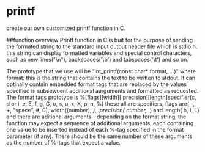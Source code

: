 # printf

create our own customized printf function in C.

##function overview
Printf function in C is buit for the purpose of sending the formated string to the standard input output header file which is stdio.h. this string can display formatted variables and special control characters, such as new lines("\n"), backspaces('\b') and tabspaces('\t') and so on.

The prototype that we use will be "int_printf(const char* format, ...)" where format: this is the string that contains the text to be written to stdout. It can optinally contain embedded format tags that are replaced by the values specified in subsewuent additional aarguments and formatted as requested.
The format tags prototype is %[flags][width][.precision][length]specifier(c, d or i, e, E, f, g, G, o, s, u, x, X, p, n, %) these all are specifiers, flags are( -, +, "space", #, 0), width((number), *), .precision(.number, .*) and length( h, I, L) and there are aditional arguments - depending on the format string, the function may expect a sequence of additional arguments, each containing one value to be inserted instead of each %-tag specified in the format parameter (if any).
There should be the same number of these arguments as the number of %-tags that expect a value.

